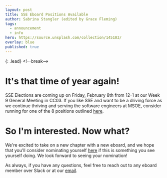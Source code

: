 ```yaml
---
layout: post
title: SSE Eboard Positions Available
author: Sabrina Stangler (edited by Grace Fleming)
tags:
  - announcement
  - info
hero: https://source.unsplash.com/collection/145103/
overlay: blue
published: true
---
```

{: .lead}
<!–-break-–>
# It's that time of year again!
SSE Elections are coming up on Friday, February 8th from 12-1 at our Week 9 General Meeting in CC03. If you like SSE and want to be a driving force as we continue thriving and serving the software engineers at MSOE, consider running for one of the 8 positions outlined [here](https://drive.google.com/open?id=1y8KjkZhdTx65zxQ3nKAFkXkuno39c-I1). 

# So I'm interested. Now what?
We're excited to take on a new chapter with a new eboard, and we hope that you'll consider nominating yourself [here](https://goo.gl/forms/V6td4909MrfYZNix1) if this is something you see yourself doing. We look forward to seeing your nomination!

As always, if you have any questions, feel free to reach out to any eboard member over Slack or at our [email](contact@msoe-sse.com).